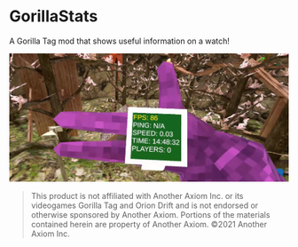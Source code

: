 # GorillaStats
A Gorilla Tag mod that shows useful information on a watch!

![Picture of the watch i think](watch/Watch.png)

> This product is not affiliated with Another Axiom Inc. or its videogames Gorilla Tag and Orion Drift and is not endorsed or otherwise sponsored by Another Axiom. Portions of the materials contained herein are property of Another Axiom. ©2021 Another Axiom Inc.

